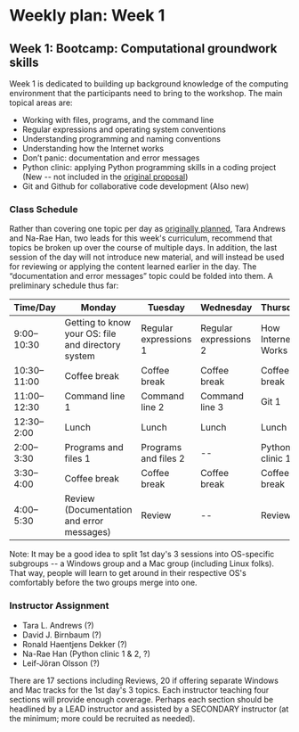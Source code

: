 # Weekly plan: Week 1

## Week 1: Bootcamp: Computational groundwork skills

Week 1 is dedicated to building up background knowledge of the computing environment that the participants need to bring to the workshop. The main topical areas are:

- Working with files, programs, and the command line
- Regular expressions and operating system conventions
- Understanding programming and naming conventions
- Understanding how the Internet works
- Don’t panic: documentation and error messages
- Python clinic: applying Python programming skills in a coding project (New -- not included in the [original proposal](topics.md))
- Git and Github for collaborative code development (Also new)

### Class Schedule
Rather than covering one topic per day as [originally planned](topics.md), Tara Andrews and Na-Rae Han, two leads for this week's curriculum, recommend that topics be broken up over the course of multiple days. In addition, the last session of the day will not introduce new material, and will instead be used for reviewing or applying the content learned earlier in the day. The “documentation and error messages” topic could be folded into them. A preliminary schedule thus far:

Time/Day	| Monday | Tuesday | Wednesday | Thursday | Friday
--- | ------ | ------- | --------- | -------- | ------
9:00–10:30 | Getting to know your OS: file and directory system | Regular expressions 1 | Regular expressions 2 | How Internet Works 1 | How Internet Works 2
10:30–11:00|Coffee break|Coffee break|Coffee break|Coffee break|Coffee break
11:00–12:30 | Command line 1 | Command line 2 | Command line 3 | Git 1 | Git 2 
12:30–2:00|Lunch|Lunch|Lunch|Lunch|Lunch
2:00–3:30 | Programs and files 1 | Programs and files 2 | -- | Python clinic 1 | Python clinic 2
3:30–4:00|Coffee break|Coffee break|Coffee break|Coffee break|Coffee break
4:00–5:30 | Review (Documentation and error messages) | Review | -- | Review | --

Note: It may be a good idea to split 1st day's 3 sessions into OS-specific subgroups -- a Windows group and a Mac group (including Linux folks). That way, people will learn to get around in their respective OS's comfortably before the two groups merge into one. 

### Instructor Assignment
- Tara L. Andrews (?)
- David J. Birnbaum (?)
- Ronald Haentjens Dekker (?)
- Na-Rae Han (Python clinic 1 & 2, ?)
- Leif-Jöran Olsson (?)

There are 17 sections including Reviews, 20 if offering separate Windows and Mac tracks for the 1st day's 3 topics. Each instructor teaching four sections will provide enough coverage. Perhaps each section should be headlined by a LEAD instructor and assisted by a SECONDARY instructor (at the minimum; more could be recruited as needed). 